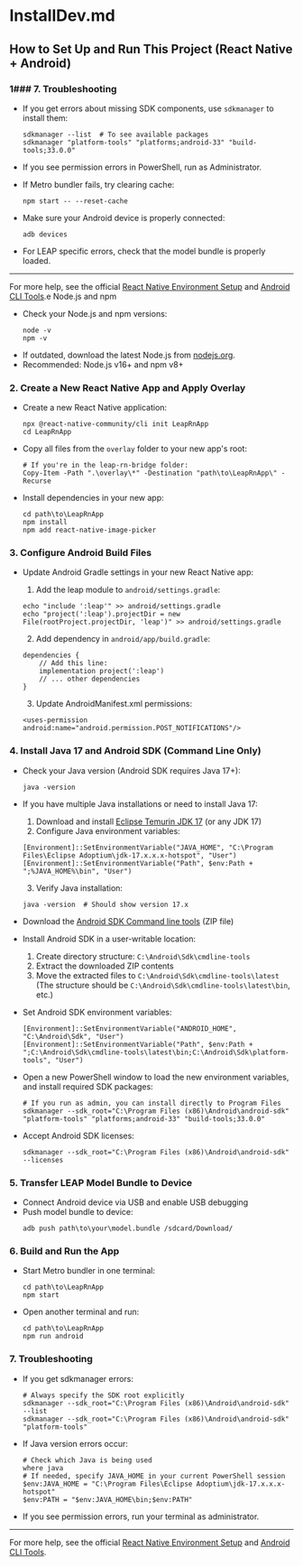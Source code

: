 # InstallDev.md

## How to Set Up and Run This Project (React Native + Android)

### 1### 7. Troubleshooting

- If you get errors about missing SDK components, use `sdkmanager` to install them:
  ```pwsh
  sdkmanager --list  # To see available packages
  sdkmanager "platform-tools" "platforms;android-33" "build-tools;33.0.0"
  ```

- If you see permission errors in PowerShell, run as Administrator.

- If Metro bundler fails, try clearing cache:
  ```pwsh
  npm start -- --reset-cache
  ```

- Make sure your Android device is properly connected:
  ```pwsh
  adb devices
  ```

- For LEAP specific errors, check that the model bundle is properly loaded.

---

For more help, see the official [React Native Environment Setup](https://reactnative.dev/docs/environment-setup) and [Android CLI Tools](https://developer.android.com/studio/command-line).e Node.js and npm
- Check your Node.js and npm versions:
  ```pwsh
  node -v
  npm -v
  ```
- If outdated, download the latest Node.js from [nodejs.org](https://nodejs.org/).
- Recommended: Node.js v16+ and npm v8+

### 2. Create a New React Native App and Apply Overlay
- Create a new React Native application:
  ```pwsh
  npx @react-native-community/cli init LeapRnApp
  cd LeapRnApp
  ```
- Copy all files from the `overlay` folder to your new app's root:
  ```pwsh
  # If you're in the leap-rn-bridge folder:
  Copy-Item -Path ".\overlay\*" -Destination "path\to\LeapRnApp\" -Recurse
  ```
- Install dependencies in your new app:
  ```pwsh
  cd path\to\LeapRnApp
  npm install
  npm add react-native-image-picker
  ```

### 3. Configure Android Build Files
- Update Android Gradle settings in your new React Native app:
  
  1. Add the leap module to `android/settings.gradle`:
  ```pwsh
  echo "include ':leap'" >> android/settings.gradle
  echo "project(':leap').projectDir = new File(rootProject.projectDir, 'leap')" >> android/settings.gradle
  ```
  
  2. Add dependency in `android/app/build.gradle`:
  ```
  dependencies {
      // Add this line:
      implementation project(':leap')
      // ... other dependencies
  }
  ```

  3. Update AndroidManifest.xml permissions:
  ```
  <uses-permission android:name="android.permission.POST_NOTIFICATIONS"/>
  ```

### 4. Install Java 17 and Android SDK (Command Line Only)
- Check your Java version (Android SDK requires Java 17+):
  ```pwsh
  java -version
  ```

- If you have multiple Java installations or need to install Java 17:
  1. Download and install [Eclipse Temurin JDK 17](https://adoptium.net/temurin/releases/?version=17) (or any JDK 17)
  2. Configure Java environment variables:
  ```pwsh
  [Environment]::SetEnvironmentVariable("JAVA_HOME", "C:\Program Files\Eclipse Adoptium\jdk-17.x.x.x-hotspot", "User")
  [Environment]::SetEnvironmentVariable("Path", $env:Path + ";%JAVA_HOME%\bin", "User")
  ```
  3. Verify Java installation:
  ```pwsh
  java -version  # Should show version 17.x
  ```

- Download the [Android SDK Command line tools](https://developer.android.com/studio#command-tools) (ZIP file)
- Install Android SDK in a user-writable location:
  1. Create directory structure: `C:\Android\Sdk\cmdline-tools` 
  2. Extract the downloaded ZIP contents
  3. Move the extracted files to `C:\Android\Sdk\cmdline-tools\latest` 
     (The structure should be `C:\Android\Sdk\cmdline-tools\latest\bin`, etc.)

- Set Android SDK environment variables:
  ```pwsh
  [Environment]::SetEnvironmentVariable("ANDROID_HOME", "C:\Android\Sdk", "User")
  [Environment]::SetEnvironmentVariable("Path", $env:Path + ";C:\Android\Sdk\cmdline-tools\latest\bin;C:\Android\Sdk\platform-tools", "User")
  ```
- Open a new PowerShell window to load the new environment variables, and install required SDK packages:
  ```pwsh
  # If you run as admin, you can install directly to Program Files
  sdkmanager --sdk_root="C:\Program Files (x86)\Android\android-sdk" "platform-tools" "platforms;android-33" "build-tools;33.0.0"
  ```
- Accept Android SDK licenses:
  ```pwsh
  sdkmanager --sdk_root="C:\Program Files (x86)\Android\android-sdk" --licenses
  ```

### 5. Transfer LEAP Model Bundle to Device
- Connect Android device via USB and enable USB debugging
- Push model bundle to device:
  ```pwsh
  adb push path\to\your\model.bundle /sdcard/Download/
  ```

### 6. Build and Run the App
- Start Metro bundler in one terminal:
  ```pwsh
  cd path\to\LeapRnApp
  npm start
  ```
- Open another terminal and run:
  ```pwsh
  cd path\to\LeapRnApp
  npm run android
  ```

### 7. Troubleshooting

- If you get sdkmanager errors:
  ```pwsh
  # Always specify the SDK root explicitly
  sdkmanager --sdk_root="C:\Program Files (x86)\Android\android-sdk" --list
  sdkmanager --sdk_root="C:\Program Files (x86)\Android\android-sdk" "platform-tools"
  ```

- If Java version errors occur:
  ```pwsh
  # Check which Java is being used
  where java
  # If needed, specify JAVA_HOME in your current PowerShell session
  $env:JAVA_HOME = "C:\Program Files\Eclipse Adoptium\jdk-17.x.x.x-hotspot"
  $env:PATH = "$env:JAVA_HOME\bin;$env:PATH"
  ```

- If you see permission errors, run your terminal as administrator.

---

For more help, see the official [React Native Environment Setup](https://reactnative.dev/docs/environment-setup) and [Android CLI Tools](https://developer.android.com/studio#command-tools).
